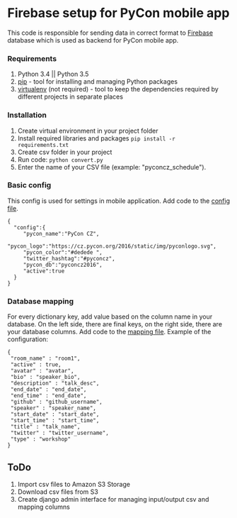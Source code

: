 # Firebase setup for PyCon mobile app

This code is responsible for sending data in correct format to [Firebase](https://firebase.google.com/) database which is used as backend for PyCon mobile app. 

### Requirements
1. Python 3.4 || Python 3.5
2. [pip](https://pypi.python.org/pypi/pip/1.0.2) - tool for installing and managing Python packages
3. [virtualenv](http://docs.python-guide.org/en/latest/dev/virtualenvs/) (not required) - tool to keep the dependencies required by different projects in separate places
 
### Installation
1. Create virtual environment in your project folder
2. Install required libraries and packages
   <code>pip install -r requirements.txt</code>
3. Create csv folder in your project
4. Run code:
   <code>python convert.py</code>
5. Enter the name of your CSV file (example: "pyconcz_schedule").

### Basic config
This config is used for settings in mobile application. Add code to the [config file](https://github.com/SvetlanaM/csvToFirebase-PyConMobileApp/blob/master/config.json).
<pre><code>{  
  "config":{  
     "pycon_name":"PyCon CZ",
     "pycon_logo":"https://cz.pycon.org/2016/static/img/pyconlogo.svg",
     "pycon_color":"#dedede ",
     "twitter_hashtag":"#pyconcz",
     "pycon_db":"pyconcz2016",
     "active":true
  }
}</code></pre>

### Database mapping
For every dictionary key, add value based on the column name in your database. On the left side, there are final keys, on the right side, there are your database columns. Add code to the [mapping file](https://github.com/SvetlanaM/csvToFirebase-PyConMobileApp/blob/master/mapping.json). Example of the configuration:
<pre><code>{
 "room_name" : "room1",
 "active" : true,
 "avatar" : "avatar",
 "bio" : "speaker_bio",
 "description" : "talk_desc",
 "end_date" : "end_date",
 "end_time" : "end_date",
 "github" : "github_username",
 "speaker" : "speaker_name",
 "start_date" : "start_date",
 "start_time" : "start_time",
 "title" : "talk_name",
 "twitter" : "twitter_username",
 "type" : "workshop"
}</code></pre>

## ToDo
1. Import csv files to Amazon S3 Storage
2. Download csv files from S3
3. Create django admin interface for managing input/output csv and mapping columns
